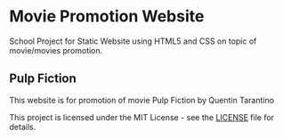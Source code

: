 # Movie Promotion Website

School Project for Static Website using HTML5 and CSS on topic of movie/movies promotion.

## Pulp Fiction

This website is for promotion of movie Pulp Fiction by Quentin Tarantino

This project is licensed under the MIT License - see the [LICENSE](./LICENSE) file for details.
